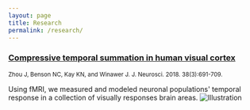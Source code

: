 ```yaml
---
layout: page
title: Research
permalink: /research/
---
```


### [Compressive temporal summation in human visual cortex](https://www.jneurosci.org/content/jneuro/38/3/691.full.pdf) ### 
<sub>Zhou J, Benson NC, Kay KN, and Winawer J. J. Neurosci. 2018. 38(3):691-709.</sub>

Using fMRI, we measured and modeled neuronal populations' temporal response in a collection of visually responses brain areas.
![Illustration]({{site.baseurl}}/images/research/TRF_figure.jpg)

